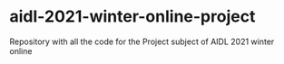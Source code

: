 # aidl-2021-winter-online-project
Repository with all the code for the Project subject of AIDL 2021 winter online
